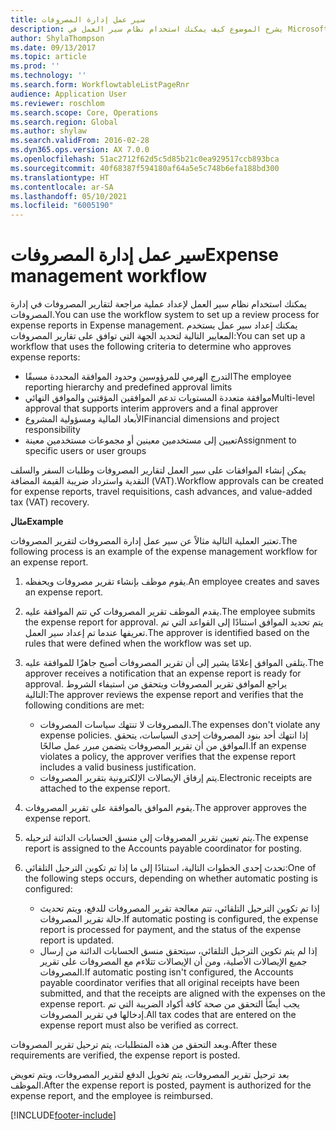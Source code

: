 ```yaml
---
title: سير عمل إدارة المصروفات
description: يشرح الموضوع كيف يمكنك استخدام نظام سير العمل في Microsoft Dynamics 365 Finance، لإعداد عملية مراجعة لتقارير المصروفات في إدارة المصروفات.
author: ShylaThompson
ms.date: 09/13/2017
ms.topic: article
ms.prod: ''
ms.technology: ''
ms.search.form: WorkflowtableListPageRnr
audience: Application User
ms.reviewer: roschlom
ms.search.scope: Core, Operations
ms.search.region: Global
ms.author: shylaw
ms.search.validFrom: 2016-02-28
ms.dyn365.ops.version: AX 7.0.0
ms.openlocfilehash: 51ac2712f62d5c5d85b21c0ea929517ccb893bca
ms.sourcegitcommit: 40f68387f594180af64a5e5c748b6efa188bd300
ms.translationtype: HT
ms.contentlocale: ar-SA
ms.lasthandoff: 05/10/2021
ms.locfileid: "6005190"
---
```

# <a name="expense-management-workflow"></a><span data-ttu-id="593d9-103">سير عمل إدارة المصروفات</span><span class="sxs-lookup"><span data-stu-id="593d9-103">Expense management workflow</span></span>

<span data-ttu-id="593d9-104">يمكنك استخدام نظام سير العمل لإعداد عملية مراجعة لتقارير المصروفات في إدارة المصروفات.</span><span class="sxs-lookup"><span data-stu-id="593d9-104">You can use the workflow system to set up a review process for expense reports in Expense management.</span></span> <span data-ttu-id="593d9-105">يمكنك إعداد سير عمل يستخدم المعايير التالية لتحديد الجهة التي توافق على تقارير المصروفات:</span><span class="sxs-lookup"><span data-stu-id="593d9-105">You can set up a workflow that uses the following criteria to determine who approves expense reports:</span></span>

- <span data-ttu-id="593d9-106">التدرج الهرمي للمرؤوسين وحدود الموافقة المحددة مسبقًا</span><span class="sxs-lookup"><span data-stu-id="593d9-106">The employee reporting hierarchy and predefined approval limits</span></span>
- <span data-ttu-id="593d9-107">موافقة متعددة المستويات تدعم الموافقين المؤقتين والموافق النهائي</span><span class="sxs-lookup"><span data-stu-id="593d9-107">Multi-level approval that supports interim approvers and a final approver</span></span>
- <span data-ttu-id="593d9-108">الأبعاد المالية ومسؤولية المشروع</span><span class="sxs-lookup"><span data-stu-id="593d9-108">Financial dimensions and project responsibility</span></span>
- <span data-ttu-id="593d9-109">تعيين إلى مستخدمين معينين أو مجموعات مستخدمين معينة</span><span class="sxs-lookup"><span data-stu-id="593d9-109">Assignment to specific users or user groups</span></span>

<span data-ttu-id="593d9-110">يمكن إنشاء الموافقات على سير العمل لتقارير المصروفات وطلبات السفر والسلف النقدية واسترداد ضريبة القيمة المضافة (VAT).</span><span class="sxs-lookup"><span data-stu-id="593d9-110">Workflow approvals can be created for expense reports, travel requisitions, cash advances, and value-added tax (VAT) recovery.</span></span>

<span data-ttu-id="593d9-111">**مثال**</span><span class="sxs-lookup"><span data-stu-id="593d9-111">**Example**</span></span>

<span data-ttu-id="593d9-112">تعتبر العملية التالية مثالاً عن سير عمل إدارة المصروفات لتقرير المصروفات.</span><span class="sxs-lookup"><span data-stu-id="593d9-112">The following process is an example of the expense management workflow for an expense report.</span></span>

1. <span data-ttu-id="593d9-113">يقوم موظف بإنشاء تقرير مصروفات ويحفظه.</span><span class="sxs-lookup"><span data-stu-id="593d9-113">An employee creates and saves an expense report.</span></span>
2. <span data-ttu-id="593d9-114">يقدم الموظف تقرير المصروفات كي تتم الموافقة عليه.</span><span class="sxs-lookup"><span data-stu-id="593d9-114">The employee submits the expense report for approval.</span></span> <span data-ttu-id="593d9-115">يتم تحديد الموافق استنادًا إلى القواعد التي تم تعريفها عندما تم إعداد سير العمل.</span><span class="sxs-lookup"><span data-stu-id="593d9-115">The approver is identified based on the rules that were defined when the workflow was set up.</span></span>
3. <span data-ttu-id="593d9-116">يتلقى الموافق إعلامًا يشير إلى أن تقرير المصروفات أصبح جاهزًا للموافقة عليه.</span><span class="sxs-lookup"><span data-stu-id="593d9-116">The approver receives a notification that an expense report is ready for approval.</span></span> <span data-ttu-id="593d9-117">يراجع الموافق تقرير المصروفات ويتحقق من استيفاء الشروط التالية:</span><span class="sxs-lookup"><span data-stu-id="593d9-117">The approver reviews the expense report and verifies that the following conditions are met:</span></span>

    - <span data-ttu-id="593d9-118">المصروفات لا تنتهك سياسات المصروفات.</span><span class="sxs-lookup"><span data-stu-id="593d9-118">The expenses don't violate any expense policies.</span></span> <span data-ttu-id="593d9-119">إذا انتهك أحد بنود المصروفات إحدى السياسات، يتحقق الموافق من أن تقرير المصروفات يتضمن مبرر عمل صالحًا.</span><span class="sxs-lookup"><span data-stu-id="593d9-119">If an expense violates a policy, the approver verifies that the expense report includes a valid business justification.</span></span>
    - <span data-ttu-id="593d9-120">يتم إرفاق الإيصالات الإلكترونية بتقرير المصروفات.</span><span class="sxs-lookup"><span data-stu-id="593d9-120">Electronic receipts are attached to the expense report.</span></span>

4. <span data-ttu-id="593d9-121">يقوم الموافق بالموافقة على تقرير المصروفات.</span><span class="sxs-lookup"><span data-stu-id="593d9-121">The approver approves the expense report.</span></span>
5. <span data-ttu-id="593d9-122">يتم تعيين تقرير المصروفات إلى منسق الحسابات الدائنة لترحيله.</span><span class="sxs-lookup"><span data-stu-id="593d9-122">The expense report is assigned to the Accounts payable coordinator for posting.</span></span>
6. <span data-ttu-id="593d9-123">تحدث إحدى الخطوات التالية، استنادًا إلى ما إذا تم تكوين الترحيل التلقائي:</span><span class="sxs-lookup"><span data-stu-id="593d9-123">One of the following steps occurs, depending on whether automatic posting is configured:</span></span>

    - <span data-ttu-id="593d9-124">إذا تم تكوين الترحيل التلقائي، تتم معالجة تقرير المصروفات للدفع، ويتم تحديث حالة تقرير المصروفات.</span><span class="sxs-lookup"><span data-stu-id="593d9-124">If automatic posting is configured, the expense report is processed for payment, and the status of the expense report is updated.</span></span>
    - <span data-ttu-id="593d9-125">إذا لم يتم تكوين الترحيل التلقائي، سيتحقق منسق الحسابات الدائنة من إرسال جميع الإيصالات الأصلية، ومن أن الإيصالات تتلاءم مع المصروفات على تقرير المصروفات.</span><span class="sxs-lookup"><span data-stu-id="593d9-125">If automatic posting isn't configured, the Accounts payable coordinator verifies that all original receipts have been submitted, and that the receipts are aligned with the expenses on the expense report.</span></span> <span data-ttu-id="593d9-126">يجب أيضًأ التحقق من صحة كافة أكواد الضريبة التي تم إدخالها في تقرير المصروفات.</span><span class="sxs-lookup"><span data-stu-id="593d9-126">All tax codes that are entered on the expense report must also be verified as correct.</span></span>

<span data-ttu-id="593d9-127">وبعد التحقق من هذه المتطلبات، يتم ترحيل تقرير المصروفات.</span><span class="sxs-lookup"><span data-stu-id="593d9-127">After these requirements are verified, the expense report is posted.</span></span>

<span data-ttu-id="593d9-128">بعد ترحيل تقرير المصروفات، يتم تخويل الدفع لتقرير المصروفات، ويتم تعويض الموظف.</span><span class="sxs-lookup"><span data-stu-id="593d9-128">After the expense report is posted, payment is authorized for the expense report, and the employee is reimbursed.</span></span>


[!INCLUDE[footer-include](../includes/footer-banner.md)]